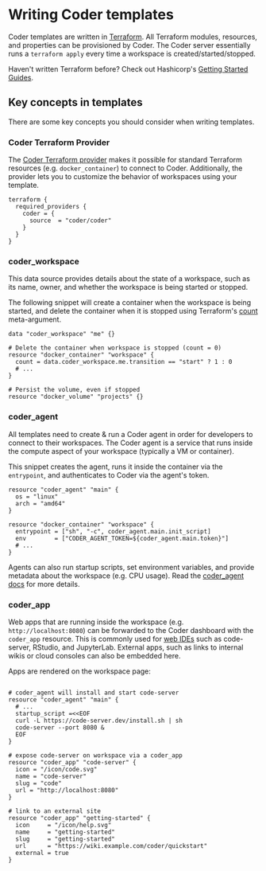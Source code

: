 # Writing Coder templates

Coder templates are written in [Terraform](https://terraform.io). All Terraform modules, resources, and properties can be provisioned by Coder. The Coder server essentially runs a `terraform apply` every time a workspace is created/started/stopped.

Haven't written Terraform before? Check out Hashicorp's [Getting Started Guides](https://developer.hashicorp.com/terraform/tutorials).

## Key concepts in templates

There are some key concepts you should consider when writing templates.

### Coder Terraform Provider

The [Coder Terraform provider](https://registry.terraform.io/providers/coder/coder/latest) makes it possible for standard Terraform resources (e.g. `docker_container`) to connect to Coder. Additionally, the provider lets you to customize the behavior of workspaces using your template.

```hcl
terraform {
  required_providers {
    coder = {
      source  = "coder/coder"
    }
  }
}
```

### coder_workspace

This data source provides details about the state of a workspace, such as its name, owner, and whether the workspace is being started or stopped.

The following snippet will create a container when the workspace is being started, and delete the container when it is stopped using Terraform's [count](https://developer.hashicorp.com/terraform/language/meta-arguments/count) meta-argument.

```hcl
data "coder_workspace" "me" {}

# Delete the container when workspace is stopped (count = 0)
resource "docker_container" "workspace" {
  count = data.coder_workspace.me.transition == "start" ? 1 : 0
  # ...
}

# Persist the volume, even if stopped
resource "docker_volume" "projects" {}
```

### coder_agent

All templates need to create & run a Coder agent in order for developers to connect to their workspaces. The Coder agent is a service that runs inside the compute aspect of your workspace (typically a VM or container).

This snippet creates the agent, runs it inside the container via the `entrypoint`, and authenticates to Coder via the agent's token.

```hcl
resource "coder_agent" "main" {
  os = "linux"
  arch = "amd64"
}

resource "docker_container" "workspace" {
  entrypoint = ["sh", "-c", coder_agent.main.init_script]
  env        = ["CODER_AGENT_TOKEN=${coder_agent.main.token}"]
  # ...
}
```

Agents can also run startup scripts, set environment variables, and provide metadata about the workspace (e.g. CPU usage). Read the [coder_agent docs](https://registry.terraform.io/providers/coder/coder/latest/docs/resources/agent#startup_script) for more details.

### coder_app

Web apps that are running inside the workspace (e.g. `http://localhost:8080`) can be forwarded to the Coder dashboard with the `coder_app` resource. This is commonly used for [web IDEs](../ides/web-ides.md) such as code-server, RStudio, and JupyterLab. External apps, such as links to internal wikis or cloud consoles can also be embedded here.

Apps are rendered on the workspace page:

![]()


```hcl
# coder_agent will install and start code-server
resource "coder_agent" "main" {
  # ...
  startup_script =<<EOF
  curl -L https://code-server.dev/install.sh | sh
  code-server --port 8080 &
  EOF
}

# expose code-server on workspace via a coder_app
resource "coder_app" "code-server" {
  icon = "/icon/code.svg"
  name = "code-server"
  slug = "code"
  url = "http://localhost:8080"
}

# link to an external site
resource "coder_app" "getting-started" {
  icon     = "/icon/help.svg"
  name     = "getting-started"
  slug     = "getting-started"
  url      = "https://wiki.example.com/coder/quickstart"
  external = true
}
```
